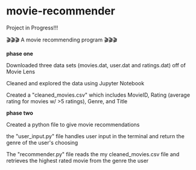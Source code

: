 # movie-recommender
Project in Progress!!!

🎬🎬🎬 A movie recommending program 🎬🎬🎬

**phase one**

Downloaded three data sets (movies.dat, user.dat and ratings.dat) off of Movie Lens 

Cleaned and explored the data using Jupyter Notebook 

Created a "cleaned_movies.csv" which includes MovieID, Rating (average rating for movies w/ >5 ratings), Genre, and Title

**phase two**

Created a python file to give movie recommendations

the "user_input.py" file handles user input in the terminal and return the genre of the user's choosing

The  "recommender.py" file reads the my cleaned_movies.csv file and retrieves the highest rated movie from the genre the user




